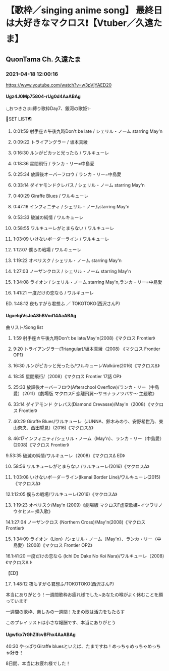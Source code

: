 # 【歌枠／singing anime song】 最終日は大好きなマクロス❗【Vtuber／久遠たま】

## QuonTama Ch. 久遠たま

### 2021-04-18 12:00:16

https://www.youtube.com/watch?v=w3pVjYAED20

#### Ugz4J0Mp75804-rUg0d4AaABAg

:_おつきさま:縛り歌枠Day7、銀河の歌姫✨️



🥚SET LIST🌏



01. 0:01:59 射手座☆午後九時Don't be late / シェリル・ノーム starring May'n

02. 0:09:22 トライアングラー / 坂本真綾

03. 0:16:30 ルンがピカッと光ったら / ワルキューレ

04. 0:18:36 星間飛行 / ランカ・リー=中島愛

05. 0:25:34 放課後オーバーフロウ / ランカ・リー=中島愛

06. 0:33:14 ダイヤモンドクレパス / シェリル・ノーム starring May'n

07. 0:40:29 Giraffe Blues / ワルキューレ

08. 0:47:16 インフィニティ / シェリル・ノームstarring May'n

09. 0:53:33 破滅の純情 / ワルキューレ

10. 0:58:55 ワルキューレがとまらない / ワルキューレ

11. 1:03:09 いけないボーダーライン / ワルキューレ

12. 1:12:07 僕らの戦場 / ワルキューレ

13. 1:19:22 オベリスク / シェリル・ノーム starring May'n

14. 1:27:03 ノーザンクロス / シェリル・ノーム starring May'n

15. 1:34:08 ライオン / シェリル・ノーム starring May'n,ランカ・リー=中島愛

16. 1:41:21 一度だけの恋なら / ワルキューレ

ED. 1:48:12 夜もすがら君想ふ ／ TOKOTOKO(西沢さんP)



#### UgxeIqiVsJoA8hBVod14AaABAg

曲リスト/Song list



1.  1:59 射手座☆午後九時Don't be late/May'n(2008)《マクロス Frontier》

2. 9:20 トライアングラー(Triangular)/坂本真綾（2008) 《マクロス Frontier OP1》

3. 16:30 ルンがピカッと光ったら/ワルキューレWalküre(2016)《マクロスΔ》

4. 18:35 星間飛行/（2008）《マクロス Frontier 17話 OP》

5. 25:33 放課後オーバーフロウ(Afterschool Overflow)/ランカ・リー（中島 愛）（2011）《劇場版 マクロスF 恋離飛翼〜サヨナラノツバサ〜 主題歌》

6. 33:14 ダイアモンド クレバス(Diamond Crevasse)/May'n（2008）《マクロス Frontier》

7. 40:29 Giraffe Blues/ワルキューレ（JUNNA、鈴木みのり、安野希世乃、東山奈央、西田望見）(2016)《マクロスΔ》

8. 46:17インフィニティ/シェリル・ノーム（May'n）、ランカ・リー（中島愛）(2008)《マクロス Frontier》

9.53:35 破滅の純情/ワルキューレ（2008）《マクロスΔ ED》

10. 58:56 ワルキューレがとまらない /ワルキューレ(2016)《マクロスΔ》

11. 1:03:08 いけないボーダーライン(Ikenai Border Line)/ワルキューレ(2015)《マクロスΔ》

12.1:12:05 僕らの戦場/ワルキューレ(2016)《マクロスΔ》

13. 1:19:23 オベリスク/May'n (2009)《劇場版 マクロスF虚空歌姫~イツワリノウタヒメ~ 挿入歌》

14.1:27:04 ノーザンクロス (Northern Cross)/May'n(2008)《マクロス Frontier》

15.  1:34:09 ライオン（Lion）/シェリル・ノーム（May'n）、ランカ・リー（中島愛）(2008)《マクロス Frontier OP2》

16.1:41:20 一度だけの恋なら (Ichi Do Dake No Koi Nara)/ワルキューレ（2008）《マクロスΔ 》

【ED】

17. 1:48:12 夜もすがら君想ふ/TOKOTOKO(西沢さんP)





本当にありがとう！一週間歌枠お疲れ様でした~あなたの喉がよく休むことを願っています



一週間の歌枠、楽しみの一週間！たまの歌は活力をもたらす

このプレイリストは小さな報酬です、本当にありがとう



#### Ugwfkx7rGhZlfcvBFhx4AaABAg

40:30 やっぱりGiraffe bluesといえば、たまですね！めっちゃめっちゃめっちゃ好き！

8日間、本当にお疲れ様でした！

